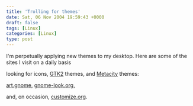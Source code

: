 ```yaml
---
title: 'Trolling for themes'
date: Sat, 06 Nov 2004 19:59:43 +0000
draft: false
tags: [Linux]
categories: [Linux]
type: post
---
```


I'm perpetually applying new themes to my desktop. Here are some of the sites I visit on a daily basis

looking for icons, [GTK2](http://en.wikipedia.org/wiki/Gtk) themes, and [Metacity](http://en.wikipedia.org/wiki/Metacity) themes:

[art.gnome](http://art.gnome.org), [gnome-look.org](http://www.gnome-look.org),

and, on occasion, [customize.org](http://www.customize.org).